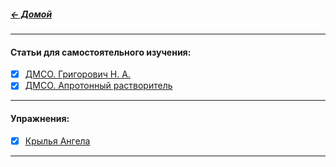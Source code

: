 ##### [← Домой](!0SB.md)   
*** 
#### Статьи для самостоятельного изучения:
- [x] [ДМСО. Григорович Н. А.](DMSO_NANO.md)   
- [x] [ДМСО. Апротонный растворитель](DMSO_APROTON.md)
***
#### Упражнения:  
- [x] [Крылья Ангела](U__Krylia_Angela.md)

***